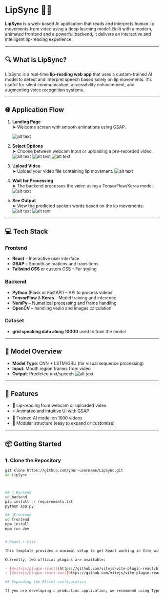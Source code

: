 # LipSync 👄🧠

**LipSync** is a web-based AI application that reads and interprets human lip movements from video using a deep learning model. Built with a modern, animated frontend and a powerful backend, it delivers an interactive and intelligent lip-reading experience.

---

## 🔍 What is LipSync?

LipSync is a real-time **lip-reading web app** that uses a custom-trained AI model to detect and interpret speech based solely on lip movements. It's useful for silent communication, accessibility enhancement, and augmenting voice recognition systems.

---

## 🌐 Application Flow

1. **Landing Page**  
   ➤ Welcome screen with smooth animations using GSAP.

   ![alt text](<Screenshot 2025-06-23 170122.png>)

2. **Select Options**  
   ➤ Choose between webcam input or uploading a pre-recorded video.
   ![alt text](<Screenshot 2025-06-23 170136.png>)
   ![alt text](<Screenshot 2025-06-24 105613.png>) ![alt text](<Screenshot 2025-06-24 105618.png>)

3. **Upload Video**  
   ➤ Upload your video file containing lip movement.
   ![alt text](<Screenshot 2025-06-23 170354.png>)

4. **Wait for Processing**  
   ➤ The backend processes the video using a TensorFlow/Keras model.
   ![alt text](<Screenshot 2025-06-23 170327.png>)

5. **See Output**  
   ➤ View the predicted spoken words based on the lip movements.
   ![alt text](<Screenshot 2025-06-24 105546.png>)
   ![alt text](<Screenshot 2025-06-24 105555.png>)

---

## 💻 Tech Stack

### Frontend
- **React** – Interactive user interface
- **GSAP** – Smooth animations and transitions
- **Tailwind CSS** or custom CSS – For styling

### Backend
- **Python** (Flask or FastAPI) – API to process videos
- **TensorFlow** & **Keras** – Model training and inference
- **NumPy** – Numerical processing and frame handling
- **OpenCV** – handling vedio and images calculation

### Dataset
- **grid speaking data along 10000** used to train the model

---

## 🧠 Model Overview

- **Model Type**: CNN + LSTM/GRU (for visual sequence processing)
- **Input**: Mouth region frames from video
- **Output**: Predicted text/speech
![alt text](road.png)

---

## 🚀 Features

- 🎥 Lip-reading from webcam or uploaded video
- ⚡ Animated and intuitive UI with GSAP
- 🧠 Trained AI model on 1000 videos
- 🔧 Modular structure (easy to expand or customize)

---

## 📦 Getting Started

### 1. Clone the Repository
```bash
git clone https://github.com/your-username/LipSync.git
cd LipSync



## 🚀 Backend
cd backend
pip install -r requirements.txt
python app.py

## 🚀Frontend
cd frontend
npm install
npm run dev


# React + Vite

This template provides a minimal setup to get React working in Vite with HMR and some ESLint rules.

Currently, two official plugins are available:

- [@vitejs/plugin-react](https://github.com/vitejs/vite-plugin-react/blob/main/packages/plugin-react) uses [Babel](https://babeljs.io/) for Fast Refresh
- [@vitejs/plugin-react-swc](https://github.com/vitejs/vite-plugin-react/blob/main/packages/plugin-react-swc) uses [SWC](https://swc.rs/) for Fast Refresh

## Expanding the ESLint configuration

If you are developing a production application, we recommend using TypeScript with type-aware lint rules enabled. Check out the [TS template](https://github.com/vitejs/vite/tree/main/packages/create-vite/template-react-ts) for information on how to integrate TypeScript and [`typescript-eslint`](https://typescript-eslint.io) in your project.
